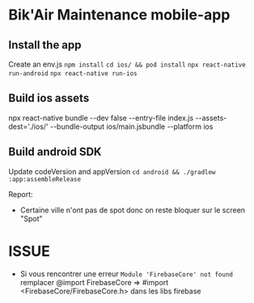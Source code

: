 # Bik'Air Maintenance mobile-app


## Install the app
Create an env.js
``` npm install ```
``` cd ios/ && pod install ```
``` npx react-native run-android ```
``` npx react-native run-ios ```

## Build ios assets
npx react-native bundle --dev false --entry-file index.js --assets-dest='./ios/' --bundle-output ios/main.jsbundle --platform ios


## Build android SDK
Update codeVersion and appVersion
``` cd android && ./gradlew :app:assembleRelease ```


Report: 
- Certaine ville n'ont pas de spot donc on reste bloquer sur le screen "Spot"

# ISSUE
- Si vous rencontrer une erreur ```Module 'FirebaseCore' not found``` remplacer  @import FirebaseCore => #import <FirebaseCore/FirebaseCore.h> dans les libs firebase